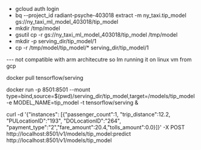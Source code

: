 * gcloud auth login
* bq --project_id radiant-psyche-403018 extract -m ny_taxi.tip_model gs://ny_taxi_ml_model_403018/tip_model
* mkdir /tmp/model
* gsutil cp -r gs://ny_taxi_ml_model_403018/tip_model /tmp/model
* mkdir -p serving_dir/tip_model/1
* cp -r /tmp/model/tip_model/* serving_dir/tip_model/1

--- not compatible with arm architecutre so Im running it on linux vm from gcp

docker pull tensorflow/serving


docker run -p 8501:8501 --mount type=bind,source=$(pwd)/serving_dir/tip_model,target=/models/tip_model -e MODEL_NAME=tip_model -t tensorflow/serving &

curl -d '{"instances": [{"passenger_count":1, "trip_distance":12.2, "PULocationID":"193", "DOLocationID":"264", "payment_type":"2","fare_amount":20.4,"tolls_amount":0.0}]}' -X POST http://localhost:8501/v1/models/tip_model:predict
http://localhost:8501/v1/models/tip_model